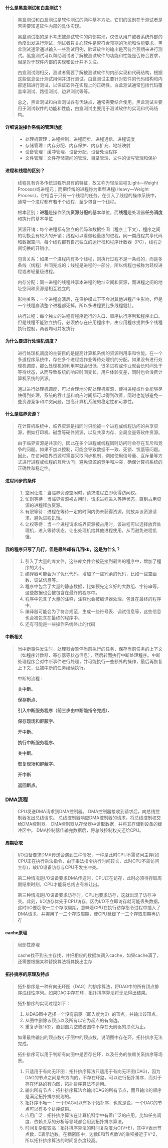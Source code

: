 #### 什么是黑盒测试和白盒测试？

> 黑盒测试和白盒测试是软件测试的两种基本方法。它们的区别在于测试者是否需要知道软件内部的具体实现。
>
> 黑盒测试指的是不考虑被测试软件的内部实现，仅仅从用户或者系统外部的角度出发进行测试，测试者只关心软件是否符合预期的功能和性能要求。黑盒测试通常通过输入一些测试用例，验证软件的输出是否符合预期来进行测试。黑盒测试可以帮助测试者了解被测试软件的功能和性能是否符合要求，但是对于软件内部的实现和设计并不关注。
>
> 白盒测试则相反，测试者需要了解被测试软件的内部实现和代码结构，根据这些信息设计测试用例并进行测试。白盒测试主要针对软件的代码结构和内部逻辑进行测试，以保证软件在实现上的正确性。白盒测试通常包括代码覆盖率测试、路径测试、边界测试等等。
>
> 总之，黑盒测试和白盒测试各有优缺点，通常需要结合使用。黑盒测试主要用于测试软件的功能和性能，白盒测试主要用于测试软件的实现和代码结构。



#### 详细说说操作系统的管理功能

> - 处理机管理：进程控制、进程同步、进程通信、进程调度
> - 存储管理：内存分配、内存保护、内存扩充、地址映射
> - 设备管理：缓冲管理、设备分配、设备处理程序
> - 文件管理：文件存储空间的管理、目录管理、文件的读写管理和保护



#### 进程和线程的区别？

> 线程具有许多传统进程所具有的特征，故又称为轻型进程(Light—Weight Process)或进程元；而把传统的进程称为重型进程(Heavy—Weight Process)，它相当于只有一个线程的任务。在引入了线程的操作系统中，通常一个进程都有若干个线程，至少包含一个线程。
>
> 根本区别：**进程**是操作系统**资源分配**的基本单位，而**线程**是处理器**任务调度**和执行的基本单位
>
> 资源开销：每个进程都有独立的代码和数据空间（程序上下文），程序之间的切换会有较大的开销；线程可以看做轻量级的进程，同一类线程共享代码和数据空间，每个线程都有自己独立的运行栈和程序计数器（PC），线程之间切换的开销小。
>
> 包含关系：如果一个进程内有多个线程，则执行过程不是一条线的，而是多条线（线程）共同完成的；线程是进程的一部分，所以线程也被称为轻权进程或者轻量级进程。
>
> 内存分配：同一进程的线程共享本进程的地址空间和资源，而进程之间的地址空间和资源是相互独立的
>
> 影响关系：一个进程崩溃后，在保护模式下不会对其他进程产生影响，但是一个线程崩溃整个进程都死掉。所以多进程要比多线程健壮。
>
> 执行过程：每个独立的进程有程序运行的入口、顺序执行序列和程序出口。但是线程不能独立执行，必须依存在应用程序中，由应用程序提供多个线程执行控制，两者均可并发执行



#### 为什么要进行处理机调度？

> 进行处理机调度的主要目的是提高计算机系统的资源利用率和性能。在一个多道程序系统中，存在多个进程或作业等待处理机的分配。如果没有进行处理机调度，那么处理机的利用率就会很低，很多进程或作业就会长时间处于等待状态，从而导致系统的响应时间变长，用户体验变差，同时也会浪费计算机系统的资源。
>
> 通过进行处理机调度，可以合理地分配处理机资源，使得进程或作业能够尽快得到处理，系统的吞吐量和响应时间都可以得到改善，同时也能够避免一些资源竞争和冲突问题，提高计算机系统的稳定性和可靠性。



#### 什么是临界资源？

> 在计算机系统中，临界资源是指同时只能被一个进程或线程访问的共享资源，例如打印机、磁盘等硬件资源，以及共享内存、全局变量等软件资源。
>
> 由于临界资源是共享的，因此在多个进程或线程同时访问时会存在互斥和竞争的问题。如果不加以控制，可能会导致数据不一致、死锁、饥饿等问题。因此，在访问临界资源时需要采取同步机制，例如使用信号量、互斥量等方式进行进程或线程的互斥访问，避免资源的竞争和冲突，确保计算机系统的正确性和稳定性。





#### 进程同步的条件

> 1. 空闲让进：当临界资源空闲时，请求进程立即获得访问权。
> 2. 忙则等待：当临界资源被占用时，请求进程进入等待状态，直到占用资源的进程释放资源。
> 3. 有限等待：进程在等待一定的时间内仍未获得资源，则放弃该资源请求，避免进程饥饿。
> 4. 让权等待：当一个进程请求临界资源被占用时，该进程可以选择放弃处理机，进入等待状态，让出处理机给其他进程使用，从而避免进程饥饿。



#### 我的程序只写了几行，但是最终却有几百kb，这是为什么？

> 1. 引入了大量的库文件，这些库文件会被链接到最终的程序中，增加了程序的大小。
> 2. 编译器可能会为了优化代码，增加了一些冗余的代码，比如一些空函数、调试信息等。
> 3. 程序中包含了大量的静态数据，比如预先定义好的大数组、字符串等，这些数据也会被包含在最终的程序中。
> 4. 程序中包含了大量的注释，注释也会被编译器处理，包含在最终的程序中。
> 5. 编译器可能会为了符合规范，生成一些符号表、调试信息等，这些信息也会被包含在最终的程序中。
> 6. 还有可能是一些操作系统终止的代码



#### 中断相关

> 当中断事件发生时，处理器会暂停当前执行的任务，保存当前任务的上下文（如程序计数器、寄存器等状态信息），然后转而执行中断处理程序。中断处理程序会对中断事件进行处理，并可能执行一些额外的操作，最后再恢复上下文，让被中断的任务继续执行。
>
> 中断的流程：
>
> **关中断、**
>
> **保存断点、**
>
> **引入中断服务程序（前三步由中断隐指令完成）、**
>
> **保存现场和屏蔽字、**
>
> **开中断、**
>
> **执行中断服务程序、**
>
> **关中断、**
>
> **恢复现场和屏蔽字、**
>
> **开中断**
>
> **返回断点。**

### DMA流程

> CPU发送DMA请求到DMA控制器。
> DMA控制器接收到请求后，向总线控制器发出总线请求。
> 总线控制器响应DMA控制器的请求，将总线控制权交给DMA控制器。
> DMA控制器从存储器中读取数据，并将其存储到设备的缓冲区中。
> DMA控制器传输完数据后，将总线控制权交还给CPU。



#### 周期窃取

> I/O设备要求DMA传送会遇到三种情况，一种是此时CPU不需访问主存(如CPU正在执行乘法指令，由于乘法指令执行时间较长，此时CPU不需访问主存)，故I/O设备访存与CPU不发生冲突。
>
> 第二种情况是I/O设备要求DMA传送时，CPU正在访存，此时必须待存取周期结束时刻，CPU才能将总线占有权让出。
>
> 第三种情况是I/O设备要求访存时，CPU也要求访存，这就出现了访存冲突。此刻，I/O访存优先于CPU访存，因为I/O不立即访存就可能丢失数据，这时I/O要窃取一二个存取周期，意味着CPU在执行访存指令过程中插入了DMA请求，并挪用了一二个存取周期，使CPU延缓了一二个存取周期再访存



#### cache原理

> 局部性原理
>
> cache找不到去主存找，并把相应的数据块调入cache，如果cache满了，还需要根据某种替换算法将其换出主存



#### 拓扑排序的原理及特点

> 拓扑排序是一种有向无环图（DAG）的排序算法，将DAG中的所有顶点排序成线性序列。如果DAG中存在环，拓扑排序算法将无法得出结果。
>
> 拓扑排序的实现过程如下：
>
> 1. 从DAG图中选择一个没有前驱（即入度为0）的顶点，并输出该顶点。
> 2. 从图中删除该顶点以及所有以它为起点的有向边。
> 3. 重复步骤1和2，直到图为空或者图中不存在无前驱的顶点为止。
>
> 如果最终输出的顶点数小于图中的顶点数，说明图中存在环，拓扑排序无法完成。
>
> 拓扑排序可以用于判断有向图中是否存在环，以及任务的依赖关系排序等场景。
>
> 1. 只适用于有向无环图：拓扑排序算法只适用于有向无环图(DAG)，因为DAG的节点之间是有方向的，不存在环路，可以进行拓扑排序，而对于存在环路的有向图，拓扑排序算法不适用。
> 2. 输出所有节点：拓扑排序算法会输出DAG的所有节点，而且输出的顺序是满足拓扑排序规则的。
> 3. 拓扑序不唯一：一个DAG可以有多个拓扑序，也就是说，一个DAG的节点可以有多个排序结果。
> 4. 应用广泛：拓扑排序算法在计算机科学中有着广泛的应用，比如任务调度、依赖关系的分析等领域都会用到拓扑排序算法。
> 5. 时间复杂度较高：拓扑排序算法的时间复杂度为O(V+E)，其中V表示节点数，E表示边数。在稠密图中，边数E和节点数V的乘积接近于V^2，所以拓扑排序算法的时间复杂度较高。







